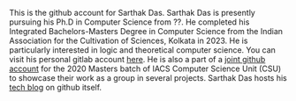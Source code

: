 This is the github account for Sarthak Das. Sarthak Das is presently pursuing his Ph.D in Computer Science from ??. He completed his Integrated Bachelors-Masters Degree in Computer Science from the Indian Association for the Cultivation of Sciences, Kolkata in 2023. He is particularly interested in logic and theoretical computer science. You can visit his personal gitlab account [here](https://gitlab.com/dassarthak18). He is also a part of a [joint github account](https://github.com/iacs-csu-2020) for the 2020 Masters batch of IACS Computer Science Unit (CSU) to showcase their work as a group in several projects. Sarthak Das hosts his [tech blog](https://github.com/stars/dassarthak18/lists/cs-blog) on github itself.

